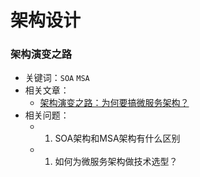 # 架构设计

### 架构演变之路

- 关键词：`SOA` `MSA`
- 相关文章：
  - [架构演变之路：为何要搞微服务架构？](https://www.itzhai.com/architecture/the-road-to-architecture-evolution-why-do-we-need-a-microservice-architecture.html)
- 相关问题：
  - 1. SOA架构和MSA架构有什么区别
  - 1. 如何为微服务架构做技术选型？
